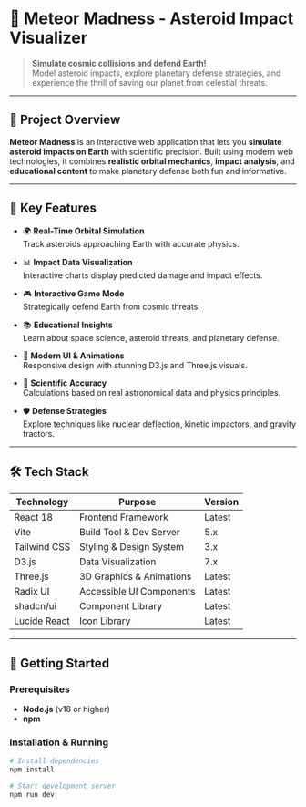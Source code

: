 # 🌌 Meteor Madness - Asteroid Impact Visualizer

> **Simulate cosmic collisions and defend Earth!**  
> Model asteroid impacts, explore planetary defense strategies, and experience the thrill of saving our planet from celestial threats.

---

## 🚀 Project Overview

**Meteor Madness** is an interactive web application that lets you **simulate asteroid impacts on Earth** with scientific precision. Built using modern web technologies, it combines **realistic orbital mechanics**, **impact analysis**, and **educational content** to make planetary defense both fun and informative.

---

## 🌟 Key Features

- 🌍 **Real-Time Orbital Simulation**  
  Track asteroids approaching Earth with accurate physics.

- 📊 **Impact Data Visualization**  
  Interactive charts display predicted damage and impact effects.

- 🎮 **Interactive Game Mode**  
  Strategically defend Earth from cosmic threats.

- 📚 **Educational Insights**  
  Learn about space science, asteroid threats, and planetary defense.

- 🎨 **Modern UI & Animations**  
  Responsive design with stunning D3.js and Three.js visuals.

- 🔬 **Scientific Accuracy**  
  Calculations based on real astronomical data and physics principles.

- 🛡️ **Defense Strategies**  
  Explore techniques like nuclear deflection, kinetic impactors, and gravity tractors.

---

## 🛠️ Tech Stack

| Technology      | Purpose                       | Version |
|-----------------|-------------------------------|---------|
| React 18        | Frontend Framework            | Latest  |
| Vite            | Build Tool & Dev Server       | 5.x     |
| Tailwind CSS    | Styling & Design System       | 3.x     |
| D3.js           | Data Visualization            | 7.x     |
| Three.js        | 3D Graphics & Animations      | Latest  |
| Radix UI        | Accessible UI Components      | Latest  |
| shadcn/ui       | Component Library             | Latest  |
| Lucide React    | Icon Library                  | Latest  |

---

## 🚦 Getting Started

### Prerequisites

- **Node.js** (v18 or higher)  
- **npm** 

### Installation & Running

```bash
# Install dependencies
npm install

# Start development server
npm run dev
